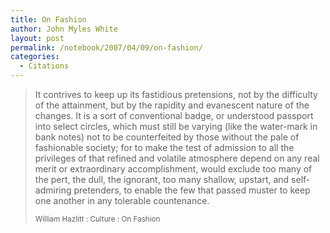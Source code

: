 ```yaml
---
title: On Fashion
author: John Myles White
layout: post
permalink: /notebook/2007/04/09/on-fashion/
categories:
  - Citations
---
```


<blockquote>
<p>It contrives to keep up its fastidious pretensions, not by the difficulty of the attainment, but by the rapidity and evanescent nature of the changes. It is a sort of conventional badge, or understood passport into select circles, which must still be varying (like the water-mark in bank notes) not to be counterfeited by those without the pale of fashionable society; for to make the test of admission to all the privileges of that refined and volatile atmosphere depend on any real merit or extraordinary accomplishment, would exclude too many of the pert, the dull, the ignorant, too many shallow, upstart, and self-admiring pretenders, to enable the few that passed muster to keep one another in any tolerable countenance.</p>

<small>William Hazlitt : Culture : On Fashion</small>
</blockquote>
